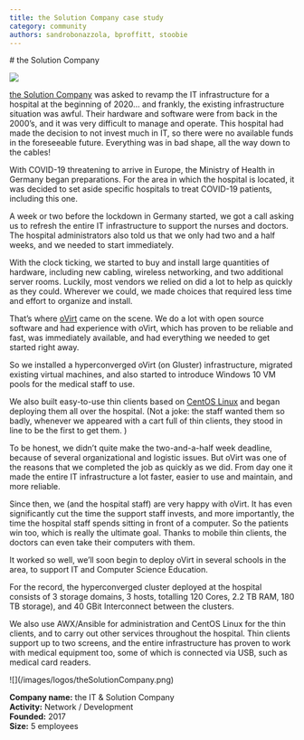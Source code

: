```yaml
---
title: the Solution Company case study
category: community
authors: sandrobonazzola, bproffitt, stoobie
---
```


<div class="row">
<div class="col-md-7 col-md-offset-1 pad-sides">
# the Solution Company

![](/images/user-stories/theSolutionCompany_ThinClients.jpg)

[the Solution Company](http://it-solution.company/) was asked to revamp the IT infrastructure for a hospital at the beginning of 2020… and frankly,
the existing infrastructure situation was awful. Their hardware and software were from back in the 2000’s, and it was very difficult to manage and operate.
This hospital had made the decision to not invest much in IT, so there were no available funds in the foreseeable future. Everything was in bad shape, all the way down to the cables!

With COVID-19 threatening to arrive in Europe, the Ministry of Health in Germany began preparations.
For the area in which the hospital is located, it was decided to set aside specific hospitals to treat COVID-19 patients, including this one.

A week or two before the lockdown in Germany started, we got a call asking us to refresh the entire IT infrastructure to support the nurses and doctors.
The hospital administrators also told us that we only had two and a half weeks, and we needed to start immediately.

With the clock ticking, we started to buy and install large quantities of hardware, including new cabling, wireless networking, and two additional server rooms.
Luckily, most vendors we relied on did a lot to help as quickly as they could. Wherever we could, we made choices that required less time and effort to organize and install.

That’s where [oVirt](https://www.ovirt.org) came on the scene. We do a lot with open source software and had experience with oVirt, which has proven to be reliable and fast,
was immediately available, and had everything we needed to get started right away.

So we installed a hyperconverged oVirt (on Gluster) infrastructure, migrated existing virtual machines, and also started to introduce Windows 10 VM pools for the medical staff to use.

We also built easy-to-use thin clients based on [CentOS Linux](https://www.centos.org) and began deploying them all over the hospital.
(Not a joke: the staff wanted them so badly, whenever we appeared with a cart full of thin clients, they stood in line to be the first to get them. )

To be honest, we didn’t quite make the two-and-a-half week deadline, because of several organizational and logistic issues.
But oVirt was one of the reasons that we completed the job as quickly as we did. From day one it made the entire IT infrastructure a lot faster, easier to use and maintain, and more reliable.



Since then, we (and the hospital staff) are very happy with oVirt. It has even significantly cut the time the support staff invests, and more importantly,
the time the hospital staff spends sitting in front of a computer. So the patients win too, which is really the ultimate goal.
Thanks to mobile thin clients, the doctors can even take their computers with them.

It worked so well, we’ll soon begin to deploy oVirt in several schools in the area, to support IT and Computer Science Education.

For the record, the hyperconverged cluster deployed at the hospital consists of 3 storage domains, 3 hosts, totalling 120 Cores, 2.2 TB RAM, 180 TB storage),
and 40 GBit Interconnect between the clusters.

We also use AWX/Ansible for administration and CentOS Linux for the thin clients, and to carry out other services throughout the hospital.
Thin clients support up to two screens, and the entire infrastructure has proven to work with medical equipment too, some of which is connected via USB, such as medical card readers.


</div>
<div class="col-md-4 pad-sides">
<div class="well well-lg">
![](/images/logos/theSolutionCompany.png)<br/>

**Company name:** the IT & Solution Company<br/>
**Activity:** Network / Development<br/>
**Founded:** 2017<br/>
**Size:** 5 employees

</div>
</div>
</div>
